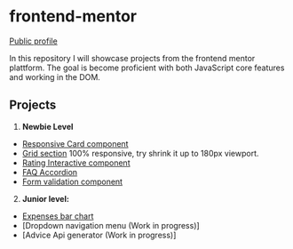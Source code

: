 # frontend-mentor
[Public profile](https://www.frontendmentor.io/profile/alexcumplido)

In this repository I will showcase projects from the frontend mentor plattform. The goal is become proficient with both JavaScript core features and working in the DOM. 

## Projects

1. **Newbie Level**
  - [Responsive Card component](https://alexcumplido.github.io/frontend-mentor/card-component)
  - [Grid section](https://alexcumplido.github.io/frontend-mentor/grid-section) 100% responsive, try shrink it up to 180px viewport.
  - [Rating Interactive component](https://alexcumplido.github.io/frontend-mentor/rating-component)
  - [FAQ Accordion](https://alexcumplido.github.io/frontend-mentor/faq-accordion)
  - [Form validation component](https://alexcumplido.github.io/frontend-mentor/form-validation)
  
2. **Junior level:**
  - [Expenses bar chart](https://alexcumplido.github.io/frontend-mentor/bar-chart)
  - [Dropdown navigation menu (Work in progress)] 
  - [Advice Api generator (Work in progress)] 
